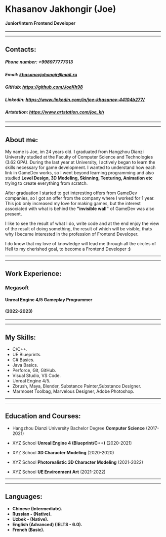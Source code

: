 # Khasanov Jakhongir (Joe) 
#### Junior/Intern Frontend Developer
***
***

## Contacts: 

##### Phone number: +998977777013     
##### Email: khasanovjohongir@mail.ru
##### GitHub: https://github.com/JoeKh98
##### LinkedIn: https://www.linkedin.com/in/joe-khasanov-44104b277/
##### Artstation: https://www.artstation.com/joe_kh  

***
***


## About me:

My name is Joe, im 24 years old. I graduated from Hangzhou Dianzi University studied at the Faculty of Computer Science and Technologies (3.62 GPA). During the last year at University, I actively began to learn the skills necessary for game development. I wanted to understand how each link in GameDev works, so I went beyond learning programming and also studied **Level Design, 3D Modeling, Skinning, Texturing, Animation etc** trying to create everything from scratch. 

After graduation I started to get interesting offers from GameDev companies, so I got an offer from the company where I worked for 1 year. This job only increased my love for making games, but the interest associated with what is behind the **"invisible wall"** of GameDev was also present. 

I like to see the result of what I do, write code and at the end enjoy the view of the result of doing something, the result of which will be visible, thats why I became interested in the profession of Frontend Developer.

I do know that my love of knowledge will lead me through all the circles of Hell to my cherished goal, to become a Frontend Developer **:)**

***
***
## Work Experience:

### Megasoft 
#### Unreal Engine 4/5 Gameplay Programmer
#### (2022-2023) 

***
***

## My Skills:

*   C/C++.
*   UE Blueprints.
*   C# Basics.
*   Java Basics.
*   Perforce, Git, GitHub.
*   Visual Studio, VS Code. 
*   Unreal Engine 4/5.
*   Zbrush, Maya, Blender, Substance Painter,Substance Designer.
*   Marmoset Toolbag, Marvelous Designer, Adobe Photoshop.

***
***

## Education and Courses:

*   Hangzhou Dianzi University 
Bachelor Degree 
**Computer Science**
(2017-2021)
    
*   XYZ School 
**Unreal Engine 4 (Blueprint/C++)**
(2020-2021)

*   XYZ School 
**3D Character Modeling**
(2020-2020)

* XYZ School
**Photorealistic 3D Character Modeling**
(2021-2022)

* XYZ School
**UE Environment Art**
(2021-2022)

***
***

## Languages:

*   **Chinese (Intermediate).**
*   **Russian - (Native).**
*   **Uzbek - (Native).**
*   **English (Advanced) (IELTS - 6.0).**
*   **French (Basic).**